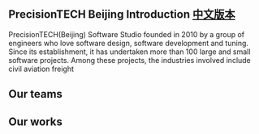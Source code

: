 ## PrecisionTECH Beijing Introduction [中文版本](README_CN.md)

PrecisionTECH(Beijing) Software Studio founded in 2010 by a group of engineers who love software design, software development and tuning. Since its establishment, it has undertaken more than 100 large and small software projects. Among these projects, the industries involved include civil aviation freight



## Our teams


## Our works
